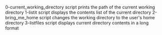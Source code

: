 0-current_working_directory script prints the path of the current working directory
1-listit script displays the contents list of the current directory
2-bring_me_home script changes the working directory to the user's home directory
3-listfiles script displays current directory contents in a long format
